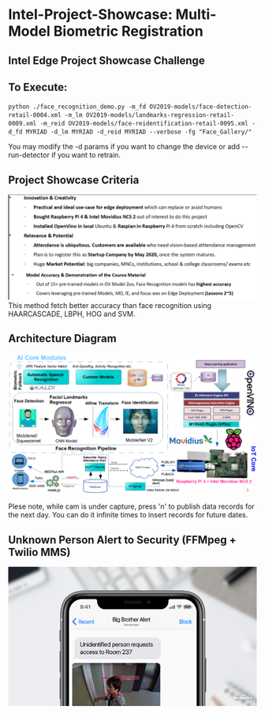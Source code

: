 # Intel-Project-Showcase: Multi-Model Biometric Registration
## Intel Edge Project Showcase Challenge

## To Execute:

`python ./face_recognition_demo.py -m_fd OV2019-models/face-detection-retail-0004.xml -m_lm OV2019-models/landmarks-regression-retail-0009.xml -m_reid OV2019-models/face-reidentification-retail-0095.xml -d_fd MYRIAD -d_lm MYRIAD -d_reid MYRIAD --verbose -fg "Face_Gallery/"`

You may modify the -d params if you want to change the device or add --run-detector if you want to retrain.

## Project Showcase Criteria

![Evaluation Criteria](images/criteria.png)
This method fetch better accuracy than face recognition using HAARCASCADE, LBPH, HOG and SVM.

## Architecture Diagram

![Architecture Diagram](images/architecture.png)

Plese note, while cam is under capture, press 'n' to publish data records for the next day. You can do it infinite times to insert records for future dates. 

## Unknown Person Alert to Security (FFMpeg + Twilio MMS)

![Twilio MMS](images/alert.png)



